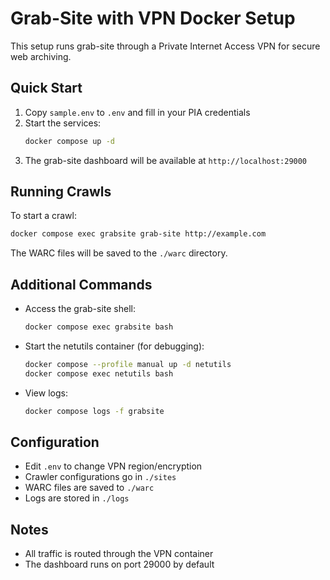 # Grab-Site with VPN Docker Setup

This setup runs grab-site through a Private Internet Access VPN for secure web archiving.

## Quick Start

1. Copy `sample.env` to `.env` and fill in your PIA credentials
2. Start the services:
   ```bash
   docker compose up -d
   ```
3. The grab-site dashboard will be available at `http://localhost:29000`

## Running Crawls

To start a crawl:
```bash
docker compose exec grabsite grab-site http://example.com
```

The WARC files will be saved to the `./warc` directory.

## Additional Commands

- Access the grab-site shell:
  ```bash
  docker compose exec grabsite bash
  ```

- Start the netutils container (for debugging):
  ```bash
  docker compose --profile manual up -d netutils
  docker compose exec netutils bash
  ```

- View logs:
  ```bash
  docker compose logs -f grabsite
  ```

## Configuration

- Edit `.env` to change VPN region/encryption
- Crawler configurations go in `./sites`
- WARC files are saved to `./warc`
- Logs are stored in `./logs`

## Notes

- All traffic is routed through the VPN container
- The dashboard runs on port 29000 by default
